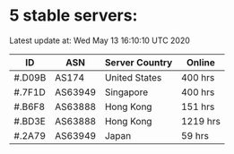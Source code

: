 # 5 stable servers:

Latest update at: Wed May 13 16:10:10 UTC 2020

| ID | ASN | Server Country | Online |
| -- | --- | -------------- | ------ |
| #.D09B | AS174 | United States | 400 hrs |
| #.7F1D | AS63949 | Singapore | 400 hrs |
| #.B6F8 | AS63888 | Hong Kong | 151 hrs |
| #.BD3E | AS63888 | Hong Kong | 1219 hrs |
| #.2A79 | AS63949 | Japan | 59 hrs |

